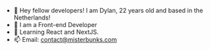 - 👋 Hey fellow developers! I am Dylan, 22 years old and based in the Netherlands!
- 👀 I am a Front-end Developer
- 🌱 Learning React and NextJS.
-  📫 Email: contact@misterbunks.com

